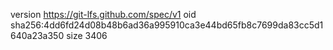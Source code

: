 version https://git-lfs.github.com/spec/v1
oid sha256:4dd6fd24d08b48b6ad36a995910ca3e44bd65fb8c7699da83cc5d1640a23a350
size 3406
